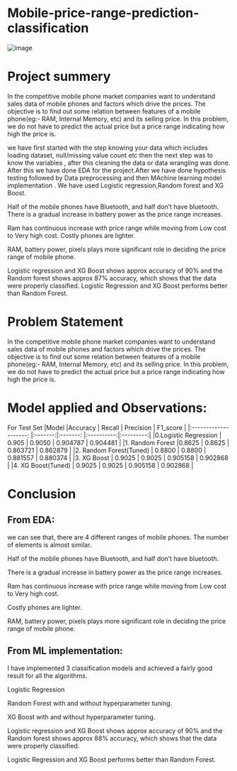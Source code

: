 # Mobile-price-range-prediction-classification
![image](https://user-images.githubusercontent.com/115976515/221350766-2f095c7a-6e73-409f-b2ba-97379c5adc59.png)



# Project summery
In the competitive mobile phone market companies want to understand sales data of mobile phones and factors which drive the prices. The objective is to find out some relation between features of a mobile phone(eg:- RAM, Internal Memory, etc) and its selling price. In this problem, we do not have to predict the actual price but a price range indicating how high the price is.

we have first started with the step knowing your data which includes loading dataset, null/missing value count etc then the next step was to know the variables , after this cleaning the data or data wrangling was done. After this we have done EDA for the project.After we have done hypothesis testing followed by Data preprocessing and then MAchine learning model implementation . We have used Logistic regression,Random forest and XG Boost.

Half of the mobile phones have Bluetooth, and half don’t have bluetooth. There is a gradual increase in battery power as the price range increases.

Ram has continuous increase with price range while moving from Low cost to Very high cost. Costly phones are lighter.

RAM, battery power, pixels plays more significant role in deciding the price range of mobile phone.

Logistic regression and XG Boost shows approx accuracy of 90% and the Random forest shows approx 87% accuracy, which shows that the data were properly classified.
Logistic Regression and XG Boost performs better than Random Forest.

# Problem Statement 
In the competitive mobile phone market companies want to understand sales data of mobile phones and factors which drive the prices. The objective is to find out some relation between features of a mobile phone(eg:- RAM, Internal Memory, etc) and its selling price. In this problem, we do not have to predict the actual price but a price range indicating how high the price is.

# Model applied and Observations:
For Test Set
|Model                   |Accuracy |  Recall  | 	Precision |	F1_score  |
|:--------------------:  |:-------:|:-------: |:----------:|:---------:|
|0.Logistic Regression   |	0.905   | 0.9050   |	0.904787  | 0.904481  |
|1. Random Forest	       |0.8625    | 0.8625   |	0.863721  |	0.862879  |
|2. Random Forest(Tuned) |	0.8800  |	0.8800   |	0.881557  |	0.880374  |
|3. XG Boost             |	0.9025	| 0.9025	 |  0.905158	| 0.902868  |
|4. XG Boost(Tuned)      |	0.9025	| 0.9025   |	0.905158	| 0.902868  |




# Conclusion


## From EDA:

we can see that, there are 4 different ranges of mobile phones. The number of elements is almost similar.

Half of the mobile phones have Bluetooth, and half don’t have bluetooth.

There is a gradual increase in battery power as the price range increases.

Ram has continuous increase with price range while moving from Low cost to Very high cost.

Costly phones are lighter.

RAM, battery power, pixels plays more significant role in deciding the price range of mobile phone.

## From ML implementation:

I have implemented 3 classification models and achieved a fairly good result for all the algorithms.

Logistic Regression

Random Forest with and without hyperparameter tuning.

XG Boost with and without hyperparameter tuning.

Logistic regression and XG Boost shows approx accuracy of 90% and the Random forest shows approx 88% accuracy, which shows that the data were properly classified.

Logistic Regression and XG Boost performs better than Random Forest.
